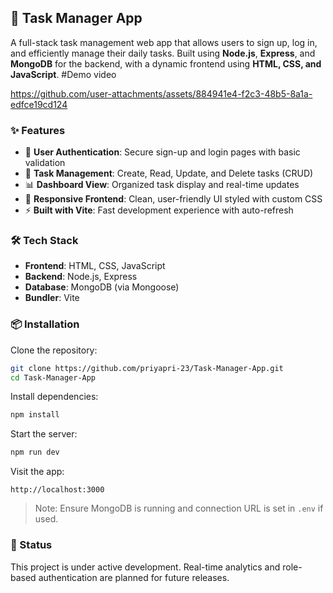 ## 🚀 Task Manager App

A full-stack task management web app that allows users to sign up, log in, and efficiently manage their daily tasks. Built using **Node.js**, **Express**, and **MongoDB** for the backend, with a dynamic frontend using **HTML, CSS, and JavaScript**.
#Demo video



https://github.com/user-attachments/assets/884941e4-f2c3-48b5-8a1a-edfce19cd124



### ✨ Features
- 🔐 **User Authentication**: Secure sign-up and login pages with basic validation
- 📝 **Task Management**: Create, Read, Update, and Delete tasks (CRUD)
- 📊 **Dashboard View**: Organized task display and real-time updates
- 🎨 **Responsive Frontend**: Clean, user-friendly UI styled with custom CSS
- ⚡ **Built with Vite**: Fast development experience with auto-refresh

### 🛠️ Tech Stack
- **Frontend**: HTML, CSS, JavaScript
- **Backend**: Node.js, Express
- **Database**: MongoDB (via Mongoose)
- **Bundler**: Vite

### 📦 Installation

Clone the repository:
```bash
git clone https://github.com/priyapri-23/Task-Manager-App.git
cd Task-Manager-App
```

Install dependencies:
```bash
npm install
```

Start the server:
```bash
npm run dev
```

Visit the app:
```
http://localhost:3000
```

> Note: Ensure MongoDB is running and connection URL is set in `.env` if used.

### 📌 Status
This project is under active development. Real-time analytics and role-based authentication are planned for future releases.
